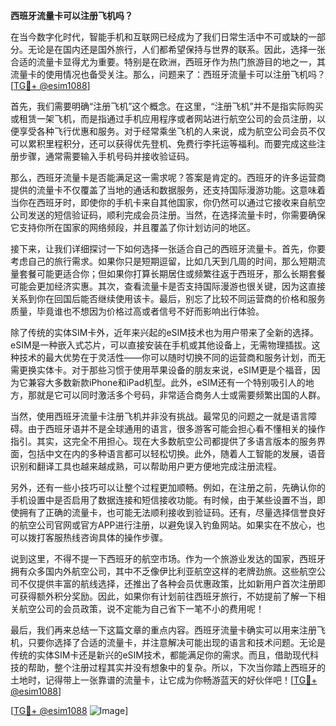 **西班牙流量卡可以注册飞机吗？**

在当今数字化时代，智能手机和互联网已经成为了我们日常生活中不可或缺的一部分。无论是在国内还是国外旅行，人们都希望保持与世界的联系。因此，选择一张合适的流量卡显得尤为重要。特别是在欧洲，西班牙作为热门旅游目的地之一，其流量卡的使用情况也备受关注。那么，问题来了：西班牙流量卡可以注册飞机吗？[[TG💪+ @esim1088](https://t.me/s/esim1088)]

首先，我们需要明确“注册飞机”这个概念。在这里，“注册飞机”并不是指实际购买或租赁一架飞机，而是指通过手机应用程序或者网站进行航空公司的会员注册，以便享受各种飞行优惠和服务。对于经常乘坐飞机的人来说，成为航空公司会员不仅可以累积里程积分，还可以获得优先登机、免费行李托运等福利。而要完成这些注册步骤，通常需要输入手机号码并接收验证码。

那么，西班牙流量卡是否能满足这一需求呢？答案是肯定的。西班牙的许多运营商提供的流量卡不仅覆盖了当地的通话和数据服务，还支持国际漫游功能。这意味着当你在西班牙时，即使你的手机卡来自其他国家，你仍然可以通过它接收来自航空公司发送的短信验证码，顺利完成会员注册。当然，在选择流量卡时，你需要确保它支持你所在国家的网络频段，并且覆盖了你计划访问的地区。

接下来，让我们详细探讨一下如何选择一张适合自己的西班牙流量卡。首先，你要考虑自己的旅行需求。如果你只是短期逗留，比如几天到几周的时间，那么短期流量套餐可能更适合你；但如果你打算长期居住或频繁往返于西班牙，那么长期套餐可能会更加经济实惠。其次，查看流量卡是否支持国际漫游也很关键，因为这直接关系到你在回国后能否继续使用该卡。最后，别忘了比较不同运营商的价格和服务质量，毕竟谁也不想因为价格过高或者信号不好而影响出行体验。

除了传统的实体SIM卡外，近年来兴起的eSIM技术也为用户带来了全新的选择。eSIM是一种嵌入式芯片，可以直接安装在手机或其他设备上，无需物理插拔。这种技术的最大优势在于灵活性——你可以随时切换不同的运营商和服务计划，而无需更换实体卡。对于那些习惯于使用苹果设备的朋友来说，eSIM更是个福音，因为它兼容大多数新款iPhone和iPad机型。此外，eSIM还有一个特别吸引人的地方，那就是它可以同时激活多个号码，非常适合商务人士或需要频繁出国的人群。

当然，使用西班牙流量卡注册飞机并非没有挑战。最常见的问题之一就是语言障碍。由于西班牙语并不是全球通用的语言，很多游客可能会担心看不懂相关的操作指引。其实，这完全不用担心。现在大多数航空公司都提供了多语言版本的服务界面，包括中文在内的多种语言都可以轻松切换。此外，随着人工智能的发展，语音识别和翻译工具也越来越成熟，可以帮助用户更方便地完成注册流程。

另外，还有一些小技巧可以让整个过程更加顺畅。例如，在注册之前，先确认你的手机设置中是否启用了数据连接和短信接收功能。有时候，由于某些设置不当，即使拥有了正确的流量卡，也可能无法顺利接收到验证码。还有，尽量选择信誉良好的航空公司官网或官方APP进行注册，以避免误入钓鱼网站。如果实在不放心，也可以拨打客服热线咨询具体的操作步骤。

说到这里，不得不提一下西班牙的航空市场。作为一个旅游业发达的国家，西班牙拥有众多国内外航空公司，其中不乏像伊比利亚航空这样的老牌劲旅。这些航空公司不仅提供丰富的航线选择，还推出了各种会员优惠政策，比如新用户首次注册即可获得额外积分奖励。因此，如果你有计划前往西班牙旅行，不妨提前了解一下相关航空公司的会员政策，说不定能为自己省下一笔不小的费用呢！

最后，我们再来总结一下这篇文章的重点内容。西班牙流量卡确实可以用来注册飞机，只要你选择了合适的流量卡，并注意解决可能出现的语言和技术问题。无论是传统的实体SIM卡还是新兴的eSIM技术，都能满足你的需求。而且，借助现代科技的帮助，整个注册过程其实并没有想象中的复杂。所以，下次当你踏上西班牙的土地时，记得带上一张靠谱的流量卡，让它成为你畅游蓝天的好伙伴吧！[[TG💪+ @esim1088](https://t.me/s/esim1088)]

[[TG💪+ @esim1088](https://t.me/s/esim1088) ![Image](https://i.postimg.cc/4NQfJmqS/Snipaste-2025-05-13-00-14-12.png)]